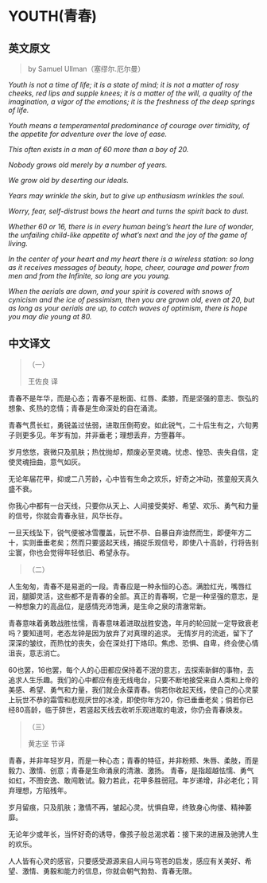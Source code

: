 # YOUTH(青春)

## 英文原文

> by Samuel Ullman（塞缪尔.厄尔曼）

*Youth is not a time of life; it is a state of mind; it is not a matter of rosy cheeks, red lips and supple knees; it is a matter of the will, a quality of the imagination, a vigor of the emotions; it is the freshness of the deep springs of life.*

*Youth means a temperamental predominance of courage over timidity, of the appetite for adventure over the love of ease.* 

*This often exists in a man of 60 more than a boy of 20.* 

*Nobody grows old merely by a number of years.* 

*We grow old by deserting our ideals.*

*Years may wrinkle the skin, but to give up enthusiasm wrinkles the soul.* 

*Worry, fear, self-distrust bows the heart and turns the spirit back to dust.*

*Whether 60 or 16, there is in every human being’s heart the lure of wonder, the unfailing child-like appetite of what’s next and the joy of the game of living.* 

*In the center of your heart and my heart there is a wireless station: so long as it receives messages of beauty, hope, cheer, courage and power from men and from the Infinite, so long are you young.*

*When the aerials are down, and your spirit is covered with snows of cynicism and the ice of pessimism, then you are grown old, even at 20, but as long as your aerials are up, to catch waves of optimism, there is hope you may die young at 80.*

## 中文译文

> （一）
>
> 王佐良 译

青春不是年华，而是心态；青春不是粉面、红唇、柔膝，而是坚强的意志、恢弘的想象、炙热的恋情；青春是生命深处的自在涌流。

青春气贯长虹，勇锐盖过怯弱，进取压倒苟安。如此锐气，二十后生有之，六旬男子则更多见。年岁有加，并非垂老；理想丢弃，方堕暮年。

岁月悠悠，衰微只及肌肤；热忱抛却，颓废必至灵魂。忧虑、惶恐、丧失自信，定使灵魂扭曲，意气如灰。

无论年届花甲，抑或二八芳龄，心中皆有生命之欢乐，好奇之冲动，孩童般天真久盛不衰。

你我心中都有一台天线，只要你从天上、人间接受美好、希望、欢乐、勇气和力量的信号，你就会青春永驻，风华长存。

一旦天线坠下，锐气便被冰雪覆盖，玩世不恭、自暴自弃油然而生，即便年方二十，实则垂垂老矣；然而只要竖起天线，捕捉乐观信号，即使八十高龄，行将告别尘寰，你也会觉得年轻依旧、希望永存。

> （二）

人生匆匆，青春不是易逝的一段。青春应是一种永恒的心态。满脸红光，嘴唇红润，腿脚灵活，这些都不是青春的全部。真正的青春啊，它是一种坚强的意志，是一种想象力的高品位，是感情充沛饱满，是生命之泉的清澈常新。

青春意味着勇敢战胜怯懦，青春意味着进取战胜安逸，年月的轮回就一定导致衰老吗？要知道呵，老态龙钟是因为放弃了对真理的追求。
无情岁月的流逝，留下了深深的皱纹，而热忱的丧失，会在深处打下烙印。焦虑、恐惧、自卑，终会使心情沮丧，意志消亡。

60也罢，16也罢，每个人的心田都应保持着不泯的意志，去探索新鲜的事物，去追求人生乐趣。我们的心中都应有座无线电台，只要不断地接受来自人类和上帝的美感、希望、勇气和力量，我们就会永葆青春。倘若你收起天线，使自己的心灵蒙上玩世不恭的霜雪和悲观厌世的冰凌，即使你年方20，你已垂垂老矣；倘若你已经80高龄，临于辞世，若竖起天线去收听乐观进取的电波，你仍会青春焕发。

> （三）
>
> 黄志坚 节译

青春，并非年轻岁月，而是一种心态；青春的特征，并非粉颊、朱唇、柔肢，而是毅力、激情、创意；青春是生命涌泉的清澈、激扬。
青春，是指超越怯懦、勇气如虹，不图安逸、敢闯敢试。毅力若此，花甲多胜弱冠。年岁递增，非必老化；背弃理想，方陷残年。

岁月留痕，只及肌肤；激情不再，皱起心灵。忧惧自卑，终致身心佝偻、精神萎靡。

无论年少或年长，当怀好奇的诱导，像孩子般总渴求着：接下来的进展及驰骋人生的欢乐。

人人皆有心灵的感官，只要感受源源来自人间与穹苍的启发，感应有关美好、希望、激情、勇毅和能力的信息，你就会朝气勃勃、青春无限。